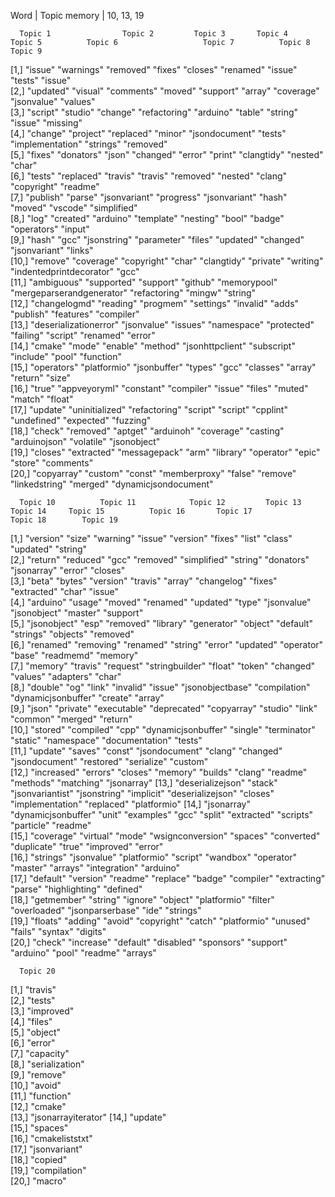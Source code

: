 Word 	 		| 	Topic
memory			|	10, 13, 19

      Topic 1                Topic 2         Topic 3       Topic 4       Topic 5          Topic 6                   Topic 7          Topic 8                  Topic 9              
 [1,] "issue"                "warnings"      "removed"     "fixes"       "closes"         "renamed"                 "issue"          "tests"                  "issue"              
 [2,] "updated"              "visual"        "comments"    "moved"       "support"        "array"                   "coverage"       "jsonvalue"              "values"             
 [3,] "script"               "studio"        "change"      "refactoring" "arduino"        "table"                   "string"         "issue"                  "missing"            
 [4,] "change"               "project"       "replaced"    "minor"       "jsondocument"   "tests"                   "implementation" "strings"                "removed"            
 [5,] "fixes"                "donators"      "json"        "changed"     "error"          "print"                   "clangtidy"      "nested"                 "char"               
 [6,] "tests"                "replaced"      "travis"      "travis"      "removed"        "nested"                  "clang"          "copyright"              "readme"             
 [7,] "publish"              "parse"         "jsonvariant" "progress"    "jsonvariant"    "hash"                    "moved"          "vscode"                 "simplified"         
 [8,] "log"                  "created"       "arduino"     "template"    "nesting"        "bool"                    "badge"          "operators"              "input"              
 [9,] "hash"                 "gcc"           "jsonstring"  "parameter"   "files"          "updated"                 "changed"        "jsonvariant"            "links"              
[10,] "remove"               "coverage"      "copyright"   "char"        "clangtidy"      "private"                 "writing"        "indentedprintdecorator" "gcc"                
[11,] "ambiguous"            "supported"     "support"     "github"      "memorypool"     "mergeparserandgenerator" "refactoring"    "mingw"                  "string"             
[12,] "changelogmd"          "reading"       "progmem"     "settings"    "invalid"        "adds"                    "publish"        "features"               "compiler"           
[13,] "deserializationerror" "jsonvalue"     "issues"      "namespace"   "protected"      "failing"                 "script"         "renamed"                "error"              
[14,] "cmake"                "mode"          "enable"      "method"      "jsonhttpclient" "subscript"               "include"        "pool"                   "function"           
[15,] "operators"            "platformio"    "jsonbuffer"  "types"       "gcc"            "classes"                 "array"          "return"                 "size"               
[16,] "true"                 "appveyoryml"   "constant"    "compiler"    "issue"          "files"                   "muted"          "match"                  "float"              
[17,] "update"               "uninitialized" "refactoring" "script"      "script"         "cpplint"                 "undefined"      "expected"               "fuzzing"            
[18,] "check"                "removed"       "aptget"      "arduinoh"    "coverage"       "casting"                 "arduinojson"    "volatile"               "jsonobject"         
[19,] "closes"               "extracted"     "messagepack" "arm"         "library"        "operator"                "epic"           "store"                  "comments"           
[20,] "copyarray"            "custom"        "const"       "memberproxy" "false"          "remove"                  "linkedstring"   "merged"                 "dynamicjsondocument"

      Topic 10          Topic 11            Topic 12         Topic 13            Topic 14     Topic 15          Topic 16       Topic 17            Topic 18        Topic 19    
 [1,] "version"         "size"              "warning"        "issue"             "version"    "fixes"           "list"         "class"             "updated"       "string"    
 [2,] "return"          "reduced"           "gcc"            "removed"           "simplified" "string"          "donators"     "jsonarray"         "error"         "closes"    
 [3,] "beta"            "bytes"             "version"        "travis"            "array"      "changelog"       "fixes"        "extracted"         "char"          "issue"     
 [4,] "arduino"         "usage"             "moved"          "renamed"           "updated"    "type"            "jsonvalue"    "jsonobject"        "master"        "support"   
 [5,] "jsonobject"      "esp"               "removed"        "library"           "generator"  "object"          "default"      "strings"           "objects"       "removed"   
 [6,] "renamed"         "removing"          "renamed"        "string"            "error"      "updated"         "operator"     "base"              "readmemd"      "memory"    
 [7,] "memory"          "travis"            "request"        "stringbuilder"     "float"      "token"           "changed"      "values"            "adapters"      "char"      
 [8,] "double"          "og"                "link"           "invalid"           "issue"      "jsonobjectbase"  "compilation"  "dynamicjsonbuffer" "create"        "array"     
 [9,] "json"            "private"           "executable"     "deprecated"        "copyarray"  "studio"          "link"         "common"            "merged"        "return"    
[10,] "stored"          "compiled"          "cpp"            "dynamicjsonbuffer" "single"     "terminator"      "static"       "namespace"         "documentation" "tests"     
[11,] "update"          "saves"             "const"          "jsondocument"      "clang"      "changed"         "jsondocument" "restored"          "serialize"     "custom"    
[12,] "increased"       "errors"            "closes"         "memory"            "builds"     "clang"           "readme"       "methods"           "matching"      "jsonarray" 
[13,] "deserializejson" "stack"             "jsonvariantist" "jsonstring"        "implicit"   "deserializejson" "closes"       "implementation"    "replaced"      "platformio"
[14,] "jsonarray"       "dynamicjsonbuffer" "unit"           "examples"          "gcc"        "split"           "extracted"    "scripts"           "particle"      "readme"    
[15,] "coverage"        "virtual"           "mode"           "wsignconversion"   "spaces"     "converted"       "duplicate"    "true"              "improved"      "error"     
[16,] "strings"         "jsonvalue"         "platformio"     "script"            "wandbox"    "operator"        "master"       "arrays"            "integration"   "arduino"   
[17,] "default"         "version"           "readme"         "replace"           "badge"      "compiler"        "extracting"   "parse"             "highlighting"  "defined"   
[18,] "getmember"       "string"            "ignore"         "object"            "platformio" "filter"          "overloaded"   "jsonparserbase"    "ide"           "strings"   
[19,] "floats"          "adding"            "avoid"          "copyright"         "catch"      "platformio"      "unused"       "fails"             "syntax"        "digits"    
[20,] "check"           "increase"          "default"        "disabled"          "sponsors"   "support"         "arduino"      "pool"              "readme"        "arrays"    

      Topic 20           
 [1,] "travis"           
 [2,] "tests"            
 [3,] "improved"         
 [4,] "files"            
 [5,] "object"           
 [6,] "error"            
 [7,] "capacity"         
 [8,] "serialization"    
 [9,] "remove"           
[10,] "avoid"            
[11,] "function"         
[12,] "cmake"            
[13,] "jsonarrayiterator"
[14,] "update"           
[15,] "spaces"           
[16,] "cmakeliststxt"    
[17,] "jsonvariant"      
[18,] "copied"           
[19,] "compilation"      
[20,] "macro"            
> 